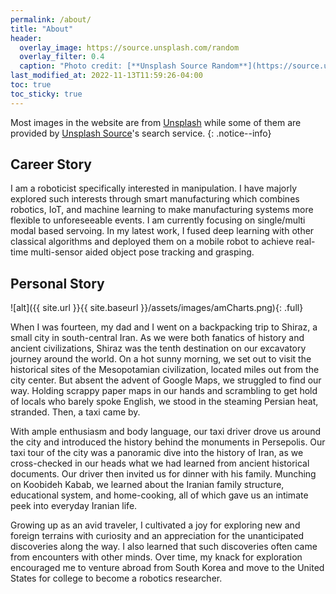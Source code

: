 ```yaml
---
permalink: /about/
title: "About"
header:
  overlay_image: https://source.unsplash.com/random
  overlay_filter: 0.4
  caption: "Photo credit: [**Unsplash Source Random**](https://source.unsplash.com)"
last_modified_at: 2022-11-13T11:59:26-04:00
toc: true
toc_sticky: true
---
```


Most images in the website are from <a href="https://unsplash.com">Unsplash</a> while some of them 
are provided by <a href="https://source.unsplash.com/">Unsplash Source</a>'s search service.
{: .notice--info}

## Career Story

I am a roboticist specifically interested in manipulation. I have majorly explored such interests through smart manufacturing which combines robotics, IoT, and machine learning to make manufacturing systems more flexible to unforeseeable events. I am currently focusing on single/multi modal based servoing. In my latest work, I fused deep learning with other classical algorithms and deployed them on a mobile robot to achieve real-time multi-sensor aided object pose tracking and grasping.


## Personal Story

![alt]({{ site.url }}{{ site.baseurl }}/assets/images/amCharts.png){: .full}

When I was fourteen, my dad and I went on a backpacking trip to Shiraz, a small city in south-central Iran. As we were both fanatics of history and ancient civilizations, Shiraz was the tenth destination on our excavatory journey around the world. On a hot sunny morning, we set out to visit the historical sites of the Mesopotamian civilization, located miles out from the city center. But absent the advent of Google Maps, we struggled to find our way. Holding scrappy paper maps in our hands and scrambling to get hold of locals who barely spoke English, we stood in the steaming Persian heat, stranded. Then, a taxi came by.

With ample enthusiasm and body language, our taxi driver drove us around the city and introduced the history behind the monuments in Persepolis. Our taxi tour of the city was a panoramic dive into the history of Iran, as we cross-checked in our heads what we had learned from ancient historical documents. Our driver then invited us for dinner with his family. Munching on Koobideh Kabab, we learned about the Iranian family structure, educational system, and home-cooking, all of which gave us an intimate peek into everyday Iranian life. 

Growing up as an avid traveler, I cultivated a joy for exploring new and foreign terrains with curiosity and an appreciation for the unanticipated discoveries along the way. I also learned that such discoveries often came from encounters with other minds. Over time, my knack for exploration encouraged me to venture abroad from South Korea and move to the United States for college to become a robotics researcher.


